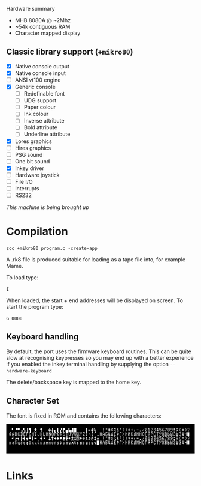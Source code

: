 Hardware summary

* MHB 8080A  @ ~2Mhz
* ~54k contiguous RAM
* Character mapped display

## Classic library support (`+mikro80`)

* [x] Native console output
* [x] Native console input
* [ ] ANSI vt100 engine
* [x] Generic console
    * [ ] Redefinable font 
    * [ ] UDG support
    * [ ] Paper colour
    * [ ] Ink colour
    * [ ] Inverse attribute
    * [ ] Bold attribute
    * [ ] Underline attribute
* [x] Lores graphics
* [ ] Hires graphics
* [ ] PSG sound
* [ ] One bit sound
* [x] Inkey driver
* [ ] Hardware joystick
* [ ] File I/O
* [ ] Interrupts
* [ ] RS232

_This machine is being brought up_

# Compilation

    zcc +mikro80 program.c -create-app

A .rk8 file is produced suitable for loading as a tape file into, for example Mame.

To load type:

    I

When loaded, the start + end addresses will be displayed on screen. To start the program type:

    G 0000

## Keyboard handling

By default, the port uses the firmware keyboard routines. This can be quite slow at recognising keypresses so you may end up with a better experience if you enabled the inkey terminal handling by supplying the option `--hardware-keyboard`

The delete/backspace key is mapped to the home key.

## Character Set

The font is fixed in ROM and contains the following characters:

![charset](images/platform/mikro80_charset.png)

# Links


